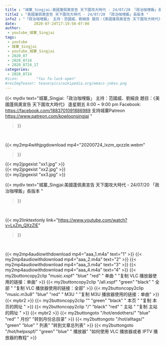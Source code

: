 ```yaml
---
title : "城寨_Singjai:美國蓬佩奧宣告 天下圍攻大時代 - 24/07/20 「政治咖哩飯」長版本 "
title2 : "美國蓬佩奧宣告 天下圍攻大時代 - 24/07/20 「政治咖哩飯」長版本 "
info2 : "「政治咖哩飯」 主持：范國威、劉細良 題目：《美國蓬佩奧宣告 天下圍攻大時代》 逢星期五 8:00 ~ 9:00 pm Facebook: https://facebook.com/1883701091886989 支持城寨Patreon https://www.patreon.com/kowloonsingjai "
date:        2020-07-24T17:19:58-07:00
author:
 - youtube_城寨_Singjai
tags:
 - youtube
 - 城寨_Singjai
 - youtube_城寨_Singjai
 - 2020_07
 - 2020_0724
 - 2020_0724_17
categories:
 - 2020_0724
#icon:        "fas fa-lock-open"
#resImgTeaser: teaserpics/wikipedia.org/emacs-jokes.png
---
```


{{< mydiv text="城寨_Singjai:「政治咖哩飯」 主持：范國威、劉細良 題目：《美國蓬佩奧宣告 天下圍攻大時代》 逢星期五 8:00 ~ 9:00 pm Facebook: https://facebook.com/1883701091886989 支持城寨Patreon https://www.patreon.com/kowloonsingjai "
>}}
<br>


{{< my2mp4withjpgdownload mp4="20200724_lxzm_qxzzle.webm"
>}}

{{< my2jpgexist "xx1.jpg" >}}<br>
{{< my2jpgexist "xx2.jpg" >}}<br>
{{< my2jpgexist "xx3.jpg" >}}<br>



{{< mydiv text="城寨_Singjai:美國蓬佩奧宣告 天下圍攻大時代 - 24/07/20 「政治咖哩飯」長版本 "
>}}
<br>

{{< my2linktextonly link="https://www.youtube.com/watch?v=LxZm_QXzZlE"
>}}


<br>

{{< my2mp4audiowithdownload mp4="aaa_1.m4a"    text="1" >}}
{{< my2mp4audiowithdownload mp4="aaa_2.m4a"    text="2" >}}
{{< my2mp4audiowithdownload mp4="aaa_3.m4a"    text="3" >}}
{{< my2mp4audiowithdownload mp4="aaa_4.m4a"    text="4" >}}
{{< my2buttoncopy2clip "music.xspf"        "blue"   "red"    " 单曲 "  "复制 VLC 播放器使用的链接：单曲" >}} {{< my2buttoncopy2clip "/all.xspf"         "green"  "black"  " 全部 "  "复制 VLC 播放器使用的链接：全部" >}} {{< my2buttoncopy2clip "music.m3u8"        "blue"   "red"    " M3U  "    "复制 M3U 播放器使用的链接：单曲" >}} {{< mybr2 >}} {{< my2buttoncopy2clip ""                  "green"  "black"  " 本页 "    "复制 本页的网址 " >}} {{< my2buttoncopy2clip "/"                 "black"  "red"    " 主站 "    "复制 主站的网址 " >}} {{< mybr2 >}} {{< my2buttongoto      "/hot/endothers/"   "blue"   "red"    " 月份"   "转到月份总目录" >}} {{< my2buttongoto      "/hot/alltags/"     "green"  "blue"   " 列表"   "转到文章总列表" >}} {{< my2buttongoto      "/hot/helpxspf/"    "green"  "blue"   " 播放器" "如何使用 VLC 播放器或者 IPTV 播放器的教程" >}} 
